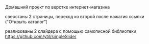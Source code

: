 Домашний проект по верстке интернет-магазина

сверстаны 2 страницы, переход ко второй после нажатия ссылки ("Открыть каталог")

реализованы 2 слайдера с помощью самописной библиотеки https://github.com/ytil/simpleSlider

